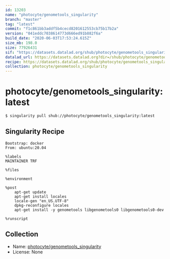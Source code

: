 ```yaml
---
id: 13203
name: "photocyte/genometools_singularity"
branch: "master"
tag: "latest"
commit: "f1c861bb3addf5b4cecd8201612553cb75b17b2a"
version: "041eddc7038614773d666ed91b882f6a"
build_date: "2020-06-03T17:53:24.615Z"
size_mb: 198.0
size: 77926431
sif: "https://datasets.datalad.org/shub/photocyte/genometools_singularity/latest/2020-06-03-f1c861bb-041eddc7/041eddc7038614773d666ed91b882f6a.sif"
datalad_url: https://datasets.datalad.org?dir=/shub/photocyte/genometools_singularity/latest/2020-06-03-f1c861bb-041eddc7/
recipe: https://datasets.datalad.org/shub/photocyte/genometools_singularity/latest/2020-06-03-f1c861bb-041eddc7/Singularity
collection: photocyte/genometools_singularity
---
```


# photocyte/genometools_singularity:latest

```bash
$ singularity pull shub://photocyte/genometools_singularity:latest
```

## Singularity Recipe

```singularity
Bootstrap: docker
From: ubuntu:20.04

%labels
MAINTAINER TRF

%files

%environment
    
%post
    apt-get update
    apt-get install locales
    locale-gen "en_US.UTF-8"
    dpkg-reconfigure locales
    apt-get install -y genometools libgenometools0 libgenometools0-dev
    
%runscript
```

## Collection

 - Name: [photocyte/genometools_singularity](https://github.com/photocyte/genometools_singularity)
 - License: None

